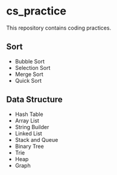 # cs_practice
This repository contains coding practices.

## Sort
- Bubble Sort
- Selection Sort
- Merge Sort
- Quick Sort

## Data Structure
- Hash Table
- Array List
- String Builder
- Linked List
- Stack and Queue
- Binary Tree
- Trie
- Heap
- Graph
